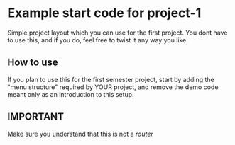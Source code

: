 # Example start code for project-1

Simple project layout which you can use for the first project.
You dont have to use this, and if you do, feel free to twist it any way you like.

## How to use

If you plan to use this for the first semester project, start by adding the "menu structure" required by YOUR project, and remove the demo code meant only as an introduction to this setup.

## IMPORTANT
Make sure you understand that this is not a *router*
